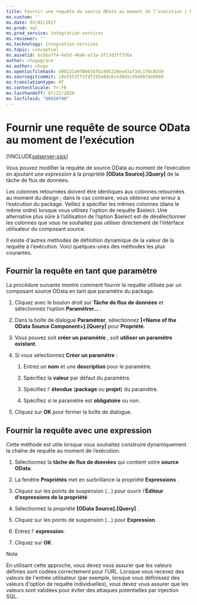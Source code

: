 ```yaml
---
title: Fournir une requête de source OData au moment de l’exécution | Microsoft Docs
ms.custom: ''
ms.date: 03/01/2017
ms.prod: sql
ms.prod_service: integration-services
ms.reviewer: ''
ms.technology: integration-services
ms.topic: conceptual
ms.assetid: bcbba7f4-6e5d-46e6-a73a-3f17d3ff376a
author: chugugrace
ms.author: chugu
ms.openlocfilehash: d98222a9f8663dfb2495220ee43af34c1f0c02d9
ms.sourcegitcommit: c8e1553ff3fdf295e8dc6ce30d1c454d6fde8088
ms.translationtype: HT
ms.contentlocale: fr-FR
ms.lasthandoff: 07/22/2020
ms.locfileid: "86920790"
---
```

# <a name="provide-an-odata-source-query-at-runtime"></a>Fournir une requête de source OData au moment de l’exécution

[!INCLUDE[sqlserver-ssis](../../includes/applies-to-version/sqlserver-ssis.md)]


 Vous pouvez modifier la requête de source OData au moment de l’exécution en ajoutant une *expression* à la propriété **[OData Source].[Query]** de la tâche de flux de données.  
  
 Les colonnes retournées doivent être identiques aux colonnes retournées au moment du design ; dans le cas contraire, vous obtenez une erreur à l’exécution du package. Veillez à spécifier les mêmes colonnes (dans le même ordre) lorsque vous utilisez l'option de requête $select. Une alternative plus sûre à l’utilisation de l’option $select est de désélectionner les colonnes que vous ne souhaitez pas utiliser directement de l’interface utilisateur du composant source.  
  
 Il existe d'autres méthodes de définition dynamique de la valeur de la requête à l'exécution. Voici quelques-unes des méthodes les plus courantes.  
  
## <a name="provide-the-query-as-a-parameter"></a>Fournir la requête en tant que paramètre  
 La procédure suivante montre comment fournir la requête utilisée par un composant source OData en tant que paramètre du package.  
  
1.  Cliquez avec le bouton droit sur **Tâche de flux de données** et sélectionnez l’option **Paramétrer...** .  
  
2.  Dans la boîte de dialogue **Paramétrer**, sélectionnez **[\<Name of the OData Source Component>].[Query]** pour **Propriété**.  
  
3.  Vous pouvez soit **créer un paramètre** , soit **utiliser un paramètre existant**.  
  
4.  Si vous sélectionnez **Créer un paramètre** :  
  
    1.  Entrez un **nom** et une **description** pour le paramètre.  
  
    2.  Spécifiez la **valeur** par défaut du paramètre.  
  
    3.  Spécifiez l’ **étendue** (**package** ou **projet**) du paramètre.  
  
    4.  Spécifiez si le paramètre est **obligatoire** ou non.  
  
5.  Cliquez sur **OK** pour fermer la boîte de dialogue.  
  
## <a name="provide-the-query-with-an-expression"></a>Fournir la requête avec une expression
 Cette méthode est utile lorsque vous souhaitez construire dynamiquement la chaîne de requête au moment de l’exécution.
  
1.  Sélectionnez la **tâche de flux de données** qui contient votre **source OData**.  
  
2.  La fenêtre **Propriétés** met en surbrillance la propriété **Expressions** .  
  
3.  Cliquez sur les points de suspension (...) pour ouvrir l’**Éditeur d’expressions de la propriété**.  
  
4.  Sélectionnez la propriété **[OData Source].[Query]** .  
  
5.  Cliquez sur les points de suspension (...) pour **Expression**.  
  
6.  Entrez l’ **expression**.  
  
7.  Cliquez sur **OK**.  
  
> [!NOTE]  
> En utilisant cette approche, vous devez vous assurer que les valeurs définies sont codées correctement pour l’URL. Lorsque vous recevez des valeurs de l'entrée utilisateur (par exemple, lorsque vous définissez des valeurs d'option de requête individuelles), vous devez vous assurer que les valeurs sont validées pour éviter des attaques potentielles par injection SQL.  
  
  
